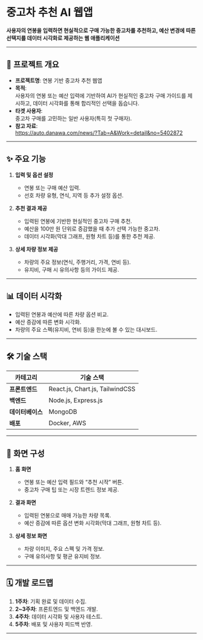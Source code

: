 
# 중고차 추천 AI 웹앱  
**사용자의 연봉을 입력하면 현실적으로 구매 가능한 중고차를 추천하고, 예산 변경에 따른 선택지를 데이터 시각화로 제공하는 웹 애플리케이션**

---

## 📌 프로젝트 개요
- **프로젝트명**: 연봉 기반 중고차 추천 웹앱  
- **목적**:  
  사용자의 연봉 또는 예산 입력에 기반하여 AI가 현실적인 중고차 구매 가이드를 제시하고, 데이터 시각화를 통해 합리적인 선택을 돕습니다.  
- **타겟 사용자**:  
  중고차 구매를 고민하는 일반 사용자(특히 첫 구매자).  
- **참고 자료**:  
  https://auto.danawa.com/news/?Tab=A&Work=detail&no=5402872

---

## ✨ 주요 기능
1. **입력 및 옵션 설정**  
   - 연봉 또는 구매 예산 입력.  
   - 선호 차량 유형, 연식, 지역 등 추가 설정 옵션.  

2. **추천 결과 제공**  
   - 입력된 연봉에 기반한 현실적인 중고차 구매 추천.  
   - 예산을 100만 원 단위로 증감했을 때 추가 선택 가능한 중고차.  
   - 데이터 시각화(막대 그래프, 원형 차트 등)를 통한 추천 제공.  

3. **상세 차량 정보 제공**  
   - 차량의 주요 정보(연식, 주행거리, 가격, 연비 등).  
   - 유지비, 구매 시 유의사항 등의 가이드 제공.  

---

## 📊 데이터 시각화
- 입력된 연봉과 예산에 따른 차량 옵션 비교.  
- 예산 증감에 따른 변화 시각화.  
- 차량의 주요 스펙(유지비, 연비 등)을 한눈에 볼 수 있는 대시보드.  

---

## 🛠️ 기술 스택
| **카테고리**    | **기술 스택**                  |
|----------------|-------------------------------|
| **프론트엔드**  | React.js, Chart.js, TailwindCSS |
| **백엔드**      | Node.js, Express.js            |
| **데이터베이스** | MongoDB                        |
| **배포**        | Docker, AWS                   |

---

## 🎨 화면 구성
1. **홈 화면**  
   - 연봉 또는 예산 입력 필드와 “추천 시작” 버튼.  
   - 중고차 구매 팁 또는 시장 트렌드 정보 제공.  

2. **결과 화면**  
   - 입력된 연봉으로 매매 가능한 차량 목록.  
   - 예산 증감에 따른 옵션 변화 시각화(막대 그래프, 원형 차트 등).  

3. **상세 정보 화면**  
   - 차량 이미지, 주요 스펙 및 가격 정보.  
   - 구매 유의사항 및 평균 유지비 정보.  

---

## 🗓️ 개발 로드맵
1. **1주차**: 기획 완료 및 데이터 수집.  
2. **2~3주차**: 프론트엔드 및 백엔드 개발.  
3. **4주차**: 데이터 시각화 및 사용자 테스트.  
4. **5주차**: 배포 및 사용자 피드백 반영.  

---

